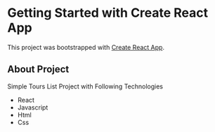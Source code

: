 # Getting Started with Create React App

This project was bootstrapped with [Create React App](https://github.com/facebook/create-react-app).

## About Project

Simple Tours List Project with Following Technologies

- React
- Javascript
- Html
- Css
